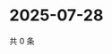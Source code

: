 # 2025-07-28

共 0 条

<!-- BEGIN ZHIHUVIDEO -->
<!-- 最后更新时间 Mon Jul 28 2025 11:39:39 GMT+0800 (China Standard Time) -->

<!-- END ZHIHUVIDEO -->
